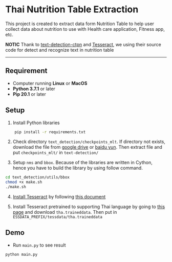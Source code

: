 # Thai Nutrition Table Extraction
This project is created to extract data form Nutrition Table to help user collect data about nutrition to use with Health care application, Fitness app, etc.

**NOTIC** Thank to [text-detection-ctpn](https://github.com/eragonruan/text-detection-ctpn) and [Tesseract](https://github.com/tesseract-ocr/tesseract), we using their source code for detect and recognize text in nutrition table

---
## Requirement
- Computer running **Linux** or **MacOS**
- **Python 3.7.1** or later
- **Pip 20.1** or later

## Setup
1. Install Python libraries

```bash
    pip install -r requirements.txt
```

2. Check directory `text_detection/checkpoints_mlt`. If directory not exists, download the file from [google drive](https://drive.google.com/file/d/1HcZuB_MHqsKhKEKpfF1pEU85CYy4OlWO/view?usp=sharing) or [baidu yun](https://pan.baidu.com/s/1BNHt_9fiqRPGmEXPaxaFXw). Then extract file and put `checkpoints_mlt/` in `text-detection/`

3. Setup `nms` and `bbox`. Because of the libraries are written in Cython, hence you have to build the library by using follow command.

```bash
cd text_detection/utils/bbox
chmod +x make.sh
./make.sh
```

4. [Install Tesseract](https://tesseract-ocr.github.io/tessdoc/Home.html) by following [this document](https://tesseract-ocr.github.io/tessdoc/Home.html)

5. Install Tesseract pretrained to supporting Thai language by going to [this page](https://github.com/tesseract-ocr/tessdata_best) and download `tha.traineddata`. Then put in `ESSDATA_PREFIX/tessdata/tha.traineddata`

## Demo
- Run `main.py` to see result
```bash
python main.py
```
